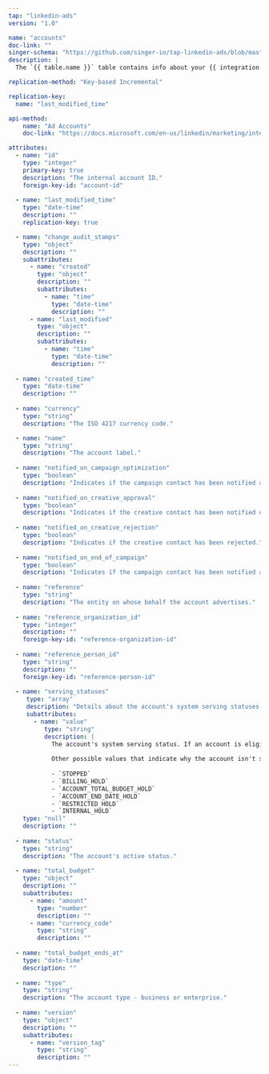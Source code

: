 ```yaml
---
tap: "linkedin-ads"
version: "1.0"

name: "accounts"
doc-link: ""
singer-schema: "https://github.com/singer-io/tap-linkedin-ads/blob/master/tap_linkedin_ads/schemas/accounts.json"
description: |
  The `{{ table.name }}` table contains info about your {{ integration.display_name }} accounts.

replication-method: "Key-based Incremental"

replication-key:
  name: "last_modified_time"

api-method:
    name: "Ad Accounts"
    doc-link: "https://docs.microsoft.com/en-us/linkedin/marketing/integrations/ads/account-structure/create-and-manage-accounts#search-for-accounts"

attributes:
  - name: "id"
    type: "integer"
    primary-key: true
    description: "The internal account ID."
    foreign-key-id: "account-id"
  
  - name: "last_modified_time"
    type: "date-time"
    description: ""
    replication-key: true

  - name: "change_audit_stamps"
    type: "object"
    description: ""
    subattributes:
      - name: "created"
        type: "object"
        description: ""
        subattributes:
          - name: "time"
            type: "date-time"
            description: ""
      - name: "last_modified"
        type: "object"
        description: ""
        subattributes:
          - name: "time"
            type: "date-time"
            description: ""
  
  - name: "created_time"
    type: "date-time"
    description: ""
  
  - name: "currency"
    type: "string"
    description: "The ISO 4217 currency code."

  - name: "name"
    type: "string"
    description: "The account label."
  
  - name: "notified_on_campaign_optimization"
    type: "boolean"
    description: "Indicates if the campaign contact has been notified about an opportunity."
  
  - name: "notified_on_creative_approval"
    type: "boolean"
    description: "Indicates if the creative contact has been notified of approval."
  
  - name: "notified_on_creative_rejection"
    type: "boolean"
    description: "Indicates if the creative contact has been rejected."
  
  - name: "notified_on_end_of_campaign"
    type: "boolean"
    description: "Indicates if the campaign contact has been notified about the end of a campaign."
  
  - name: "reference"
    type: "string"
    description: "The entity on whose behalf the account advertises."
  
  - name: "reference_organization_id"
    type: "integer"
    description: ""
    foreign-key-id: "reference-organization-id"
  
  - name: "reference_person_id"
    type: "string"
    description: ""
    foreign-key-id: "reference-person-id"
  
  - name: "serving_statuses"
     type: "array"
     description: "Details about the account's system serving statuses."
     subattributes:
       - name: "value"
          type: "string"
          description: |
            The account's system serving status. If an account is eligible for serving, the value will be `RUNNABLE`.
            
            Other possible values that indicate why the account isn't servable:
 
            - `STOPPED`
            - `BILLING_HOLD`
            - `ACCOUNT_TOTAL_BUDGET_HOLD`
            - `ACCOUNT_END_DATE_HOLD`
            - `RESTRICTED_HOLD`
            - `INTERNAL_HOLD`
    type: "null"
    description: ""
  
  - name: "status"
    type: "string"
    description: "The account's active status."
  
  - name: "total_budget"
    type: "object"
    description: ""
    subattributes:
      - name: "amount"
        type: "number"
        description: ""
      - name: "currency_code"
        type: "string"
        description: ""
  
  - name: "total_budget_ends_at"
    type: "date-time"
    description: ""
  
  - name: "type"
    type: "string"
    description: "The account type - business or enterprise."
  
  - name: "version"
    type: "object"
    description: ""
    subattributes:
      - name: "version_tag"
        type: "string"
        description: ""
---
```

